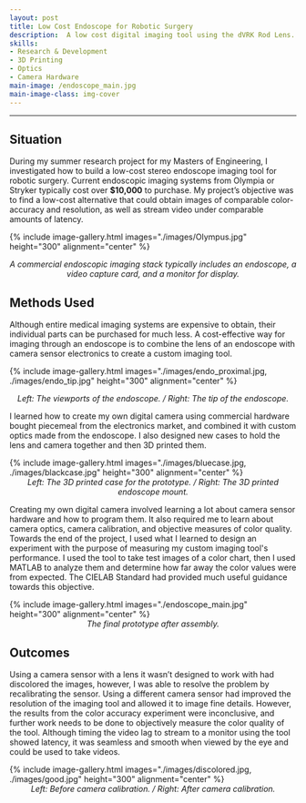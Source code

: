 ```yaml
---
layout: post
title: Low Cost Endoscope for Robotic Surgery
description:  A low cost digital imaging tool using the dVRK Rod Lens.
skills: 
- Research & Development
- 3D Printing
- Optics
- Camera Hardware
main-image: /endoscope_main.jpg
main-image-class: img-cover
---
```


---
## Situation

During my summer research project for my Masters of Engineering, I investigated how to build a low-cost stereo endoscope imaging tool for robotic surgery. Current endoscopic imaging systems from Olympia or Stryker typically cost over **$10,000** to purchase. My project’s objective was to find a low-cost alternative that could obtain images of comparable color-accuracy and resolution, as well as stream video under comparable amounts of latency. 

{% include image-gallery.html images="./images/Olympus.jpg" height="300" alignment="center" %} 

<span style="display: block; font-style: italic; text-align: center;">A  commercial endoscopic imaging stack typically includes an endoscope, a video capture card, and a monitor for display.</span>

## Methods Used

Although entire medical imaging systems are expensive to obtain, their individual parts can be purchased for much less. A cost-effective way for imaging through an endoscope is to combine the lens of an endoscope with camera sensor electronics to create a custom imaging tool. 

{% include image-gallery.html images="./images/endo_proximal.jpg, ./images/endo_tip.jpg" height="300" alignment="center" %} 

<span style="display: block; font-style: italic; text-align: center;">Left: The viewports of the endoscope. / Right: The tip of the endoscope. </span>

I learned how to create my own digital camera using commercial hardware bought piecemeal from the electronics market, and combined it with custom optics made from the endoscope. I also designed new cases to hold the lens and camera together and then 3D printed them.

{% include image-gallery.html images="./images/bluecase.jpg, ./images/blackcase.jpg" height="300" alignment="center" %} 
<span style="display: block; font-style: italic; text-align: center;">Left: The 3D printed case for the prototype. / Right: The 3D printed endoscope mount. </span>


Creating my own digital camera involved learning a lot about camera sensor hardware and how to program them. It also required me to learn about camera optics, camera calibration, and objective measures of color quality. Towards the end of the project, I used what I learned to design an experiment with the purpose of measuring my custom imaging tool's performance. I used the tool to take test images of a color chart, then I used MATLAB to analyze them and determine how far away the color values were from expected. The CIELAB Standard had provided much useful guidance towards this objective.

{% include image-gallery.html images="./endoscope_main.jpg" height="300" alignment="center" %} 
<span style="display: block; font-style: italic; text-align: center;">The final prototype after assembly. </span>


## Outcomes

Using a camera sensor with a lens it wasn’t designed to work with had discolored the images, however, I was able to resolve the problem by recalibrating the sensor. Using a different camera sensor had improved the resolution of the imaging tool and allowed it to image fine details. However, the results from the color accuracy experiment were inconclusive, and further work needs to be done to objectively measure the color quality of the tool. Although timing the video lag to stream to a monitor using the tool showed latency, it was seamless and smooth when viewed by the eye and could be used to take videos.

{% include image-gallery.html images="./images/discolored.jpg, ./images/good.jpg" height="300" alignment="center" %} 
<span style="display: block; font-style: italic; text-align: center;"> Left: Before camera calibration. / Right: After camera calibration. </span>

